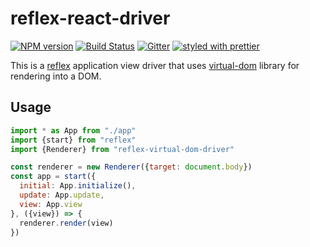 # reflex-react-driver
[![NPM version][version.icon]][version.url]
[![Build Status][travis.icon]][travis.url]
[![Gitter][gitter.icon]][gitter.url]
[![styled with prettier][prettier.icon]][prettier.url]

This is a [reflex][] application view driver that uses [virtual-dom][] library for rendering into a DOM.

## Usage

```js
import * as App from "./app"
import {start} from "reflex"
import {Renderer} from "reflex-virtual-dom-driver"

const renderer = new Renderer({target: document.body})
const app = start({
  initial: App.initialize(),
  update: App.update,
  view: App.view
}, ({view}) => {
  renderer.render(view)
})
```

[reflex]:https://github.com/mozilla/reflex
[virtual-dom]:https://github.com/Matt-Esch/virtual-dom

[version.url]: https://npmjs.org/package/reflex-virtual-dom-driver
[version.icon]: https://img.shields.io/npm/v/reflex-virtual-dom-driver.svg?style=flat

[travis.url]: https://travis-ci.org/mozilla/reflex-virtual-dom-driver
[travis.icon]: https://img.shields.io/travis/mozilla/reflex-virtual-dom-driver.svg?style=flat


[gitter.url]: https://gitter.im/mozilla/reflex?utm_source=badge&utm_medium=badge&utm_campaign=pr-badge&utm_content=badge
[gitter.icon]: https://badges.gitter.im/Join%20Chat.svg

[prettier.url]:https://github.com/prettier/prettier
[prettier.icon]:https://img.shields.io/badge/styled_with-prettier-ff69b4.svg